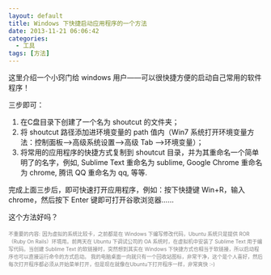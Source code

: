 ```yaml
---
layout: default
title: Windows 下快捷启动应用程序的一个方法
date: 2013-11-21 06:06:42
categories:
  - 工具
tags: [方法]
---
```


这里介绍一个小窍门给 windows 用户——可以很快捷方便的启动自己常用的软件程序！

三步即可：
1. 在C盘目录下创建了一个名为 shoutcut 的文件夹；
2. 将 shoutcut 路径添加进环境变量的 path 值内（Win7 系统打开环境变量方法：控制面板-->高级系统设置-->高级 Tab -->环境变量）；
3. 将常用的应用程序的快捷方式复制到 shoutcut 目录，并为其重命名一个简单明了的名字，例如, Sublime Text 重命名为 sublime, Google Chrome 重命名为 chrome, 腾讯 QQ 重命名为 qq, 等等. 

完成上面三步后，即可快速打开应用程序，例如：按下快捷键 Win+R，输入 chrome，然后按下 Enter 键即可打开谷歌浏览器……

这个方法好吗？

<font style="color: gray; font-size: 10px;">不重要的内容:</font>
<span style="color: gray; font-size: 10px;">因为虚拟的系统比较卡，之前都是在 Windows 下编写修改代码，Ubuntu 系统只是提供 ROR（Ruby On Rails）环境用。前两天在 Ubuntu 下调试公司的 OA 系统时，在虚拟机中安装了 Sublime Text 用于编写代码。当创建 Sublime Text 的软链接时，突然想到其实在 Windows 下快捷方式也相当于软链接，所以启动程序也可以直接运行命令的方式启动。
我的电脑桌面一向就只有一个回收站图标，非常干净，这个是个人喜好，然后每次打开程序都必须从开始菜单打开，但是现在就像在Ubuntu下打开程序一样，非常爽快 :-)
</span>
